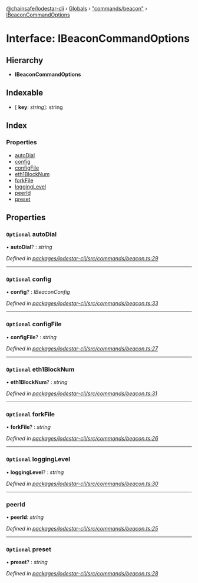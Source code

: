 [@chainsafe/lodestar-cli](../README.md) › [Globals](../globals.md) › ["commands/beacon"](../modules/_commands_beacon_.md) › [IBeaconCommandOptions](_commands_beacon_.ibeaconcommandoptions.md)

# Interface: IBeaconCommandOptions

## Hierarchy

* **IBeaconCommandOptions**

## Indexable

* \[ **key**: *string*\]: string

## Index

### Properties

* [autoDial](_commands_beacon_.ibeaconcommandoptions.md#optional-autodial)
* [config](_commands_beacon_.ibeaconcommandoptions.md#optional-config)
* [configFile](_commands_beacon_.ibeaconcommandoptions.md#optional-configfile)
* [eth1BlockNum](_commands_beacon_.ibeaconcommandoptions.md#optional-eth1blocknum)
* [forkFile](_commands_beacon_.ibeaconcommandoptions.md#optional-forkfile)
* [loggingLevel](_commands_beacon_.ibeaconcommandoptions.md#optional-logginglevel)
* [peerId](_commands_beacon_.ibeaconcommandoptions.md#peerid)
* [preset](_commands_beacon_.ibeaconcommandoptions.md#optional-preset)

## Properties

### `Optional` autoDial

• **autoDial**? : *string*

*Defined in [packages/lodestar-cli/src/commands/beacon.ts:29](https://github.com/ChainSafe/lodestar/blob/2c3cae978/packages/lodestar-cli/src/commands/beacon.ts#L29)*

___

### `Optional` config

• **config**? : *IBeaconConfig*

*Defined in [packages/lodestar-cli/src/commands/beacon.ts:33](https://github.com/ChainSafe/lodestar/blob/2c3cae978/packages/lodestar-cli/src/commands/beacon.ts#L33)*

___

### `Optional` configFile

• **configFile**? : *string*

*Defined in [packages/lodestar-cli/src/commands/beacon.ts:27](https://github.com/ChainSafe/lodestar/blob/2c3cae978/packages/lodestar-cli/src/commands/beacon.ts#L27)*

___

### `Optional` eth1BlockNum

• **eth1BlockNum**? : *string*

*Defined in [packages/lodestar-cli/src/commands/beacon.ts:31](https://github.com/ChainSafe/lodestar/blob/2c3cae978/packages/lodestar-cli/src/commands/beacon.ts#L31)*

___

### `Optional` forkFile

• **forkFile**? : *string*

*Defined in [packages/lodestar-cli/src/commands/beacon.ts:26](https://github.com/ChainSafe/lodestar/blob/2c3cae978/packages/lodestar-cli/src/commands/beacon.ts#L26)*

___

### `Optional` loggingLevel

• **loggingLevel**? : *string*

*Defined in [packages/lodestar-cli/src/commands/beacon.ts:30](https://github.com/ChainSafe/lodestar/blob/2c3cae978/packages/lodestar-cli/src/commands/beacon.ts#L30)*

___

###  peerId

• **peerId**: *string*

*Defined in [packages/lodestar-cli/src/commands/beacon.ts:25](https://github.com/ChainSafe/lodestar/blob/2c3cae978/packages/lodestar-cli/src/commands/beacon.ts#L25)*

___

### `Optional` preset

• **preset**? : *string*

*Defined in [packages/lodestar-cli/src/commands/beacon.ts:28](https://github.com/ChainSafe/lodestar/blob/2c3cae978/packages/lodestar-cli/src/commands/beacon.ts#L28)*
